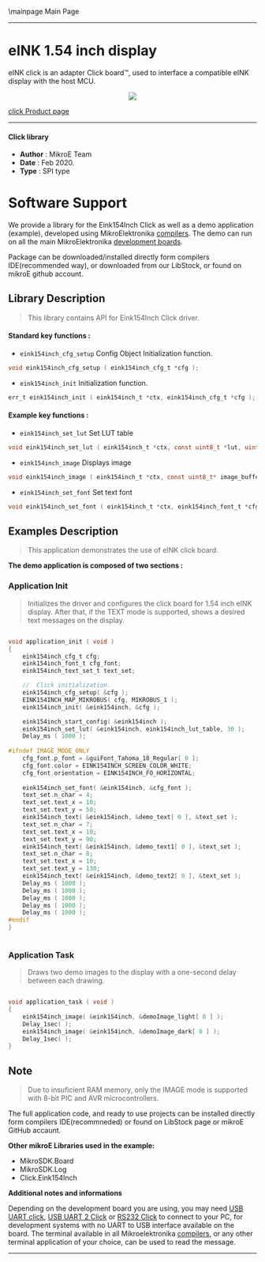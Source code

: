 \mainpage Main Page
 
---
# eINK 1.54 inch display

eINK click is an adapter Click board™, used to interface a compatible eINK display with the host MCU.

<p align="center">
  <img src="https://download.mikroe.com/images/click_for_ide/eink_click_bundle154inch.png">
</p>

[click Product page](https://www.mikroe.com/e-paper-bundle-1)

---

#### Click library 

- **Author**        : MikroE Team
- **Date**          : Feb 2020.
- **Type**          : SPI type


# Software Support

We provide a library for the Eink154Inch Click 
as well as a demo application (example), developed using MikroElektronika 
[compilers](https://shop.mikroe.com/compilers). 
The demo can run on all the main MikroElektronika [development boards](https://shop.mikroe.com/development-boards).

Package can be downloaded/installed directly form compilers IDE(recommended way), or downloaded from our LibStock, or found on mikroE github account. 

## Library Description

> This library contains API for Eink154Inch Click driver.

#### Standard key functions :

- `eink154inch_cfg_setup` Config Object Initialization function.
```c
void eink154inch_cfg_setup ( eink154inch_cfg_t *cfg ); 
```

- `eink154inch_init` Initialization function.
```c
err_t eink154inch_init ( eink154inch_t *ctx, eink154inch_cfg_t *cfg );
```

#### Example key functions :

- `eink154inch_set_lut` Set LUT table
```c
void eink154inch_set_lut ( eink154inch_t *ctx, const uint8_t *lut, uint8_t n_bytes );
```

- `eink154inch_image` Displays image
```c
void eink154inch_image ( eink154inch_t *ctx, const uint8_t* image_buffer );
```

- `eink154inch_set_font` Set text font
```c
void eink154inch_set_font ( eink154inch_t *ctx, eink154inch_font_t *cfg_font );
```

## Examples Description

> This application demonstrates the use of eINK click board.

**The demo application is composed of two sections :**

### Application Init 

> Initializes the driver and configures the click board for 1.54 inch eINK display.
> After that, if the TEXT mode is supported, shows a desired text messages on the display.

```c

void application_init ( void )
{
    eink154inch_cfg_t cfg;   
    eink154inch_font_t cfg_font;
    eink154inch_text_set_t text_set;

    //  Click initialization.
    eink154inch_cfg_setup( &cfg );
    EINK154INCH_MAP_MIKROBUS( cfg, MIKROBUS_1 );
    eink154inch_init( &eink154inch, &cfg );

    eink154inch_start_config( &eink154inch );
    eink154inch_set_lut( &eink154inch, eink154inch_lut_table, 30 );
    Delay_ms ( 1000 );
    
#ifndef IMAGE_MODE_ONLY
    cfg_font.p_font = &guiFont_Tahoma_18_Regular[ 0 ];
    cfg_font.color = EINK154INCH_SCREEN_COLOR_WHITE;
    cfg_font.orientation = EINK154INCH_FO_HORIZONTAL;  
    
    eink154inch_set_font( &eink154inch, &cfg_font );
    text_set.n_char = 4;
    text_set.text_x = 10;
    text_set.text_y = 50;
    eink154inch_text( &eink154inch, &demo_text[ 0 ], &text_set );
    text_set.n_char = 7;
    text_set.text_x = 10;
    text_set.text_y = 90;
    eink154inch_text( &eink154inch, &demo_text1[ 0 ], &text_set );
    text_set.n_char = 8;
    text_set.text_x = 10;
    text_set.text_y = 130;
    eink154inch_text( &eink154inch, &demo_text2[ 0 ], &text_set ); 
    Delay_ms ( 1000 );
    Delay_ms ( 1000 );
    Delay_ms ( 1000 );
    Delay_ms ( 1000 );
    Delay_ms ( 1000 );
#endif
}
  
```

### Application Task

> Draws two demo images to the display with a one-second delay between each drawing.

```c

void application_task ( void )
{
    eink154inch_image( &eink154inch, &demoImage_light[ 0 ] );
    Delay_1sec( );
    eink154inch_image( &eink154inch, &demoImage_dark[ 0 ] );
    Delay_1sec( );
}

```

## Note

> Due to insuficient RAM memory, only the IMAGE mode is supported with 8-bit PIC and AVR microcontrollers.

The full application code, and ready to use projects can be  installed directly form compilers IDE(recommneded) or found on LibStock page or mikroE GitHub accaunt.

**Other mikroE Libraries used in the example:** 

- MikroSDK.Board
- MikroSDK.Log
- Click.Eink154Inch

**Additional notes and informations**

Depending on the development board you are using, you may need 
[USB UART click](https://shop.mikroe.com/usb-uart-click), 
[USB UART 2 Click](https://shop.mikroe.com/usb-uart-2-click) or 
[RS232 Click](https://shop.mikroe.com/rs232-click) to connect to your PC, for 
development systems with no UART to USB interface available on the board. The 
terminal available in all Mikroelektronika 
[compilers](https://shop.mikroe.com/compilers), or any other terminal application 
of your choice, can be used to read the message.



---
